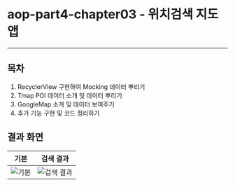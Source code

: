 # aop-part4-chapter03 - 위치검색 지도 앱

---

## 목차

1. RecyclerView 구현하여 Mocking 데이터 뿌리기
2. Tmap POI 데이터 소개 및 데이터 뿌리기
3. GoogleMap 소개 및 데이터 보여주기
4.  추가 기능 구현 및 코드 정리하기



## 결과 화면

| 기본                                   | 검색 결과                                   |
| -------------------------------------- | ------------------------------------------- |
| ![기본](https://imgur.com/xvbw5xP.jpg) | ![검색 결과](https://imgur.com/woAIlKN.jpg) |

